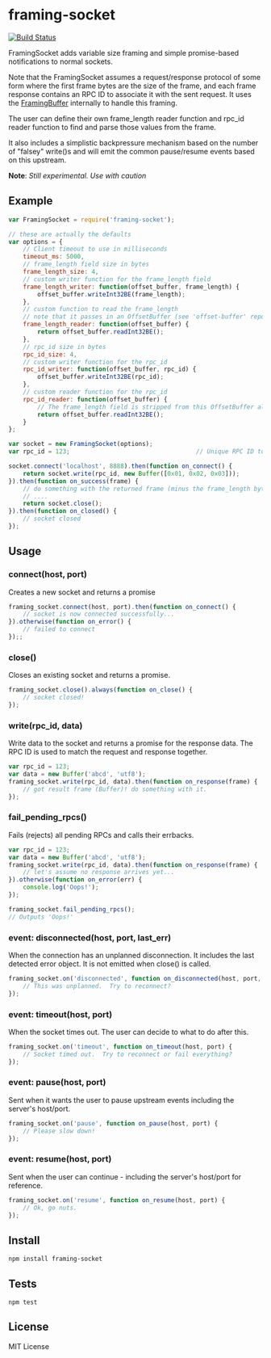 # framing-socket

[![Build Status](https://travis-ci.org/matanamir/framing-socket.png)](https://travis-ci.org/matanamir/framing-socket)

FramingSocket adds variable size framing and simple promise-based notifications to normal sockets.

Note that the FramingSocket assumes a request/response protocol of some form where the first frame bytes are the
size of the frame, and each frame response contains an RPC ID to associate it with the sent request.  It uses the
[FramingBuffer][1] internally to handle this framing.

The user can define their own frame_length reader function and rpc_id reader function to find and parse those
values from the frame.

It also includes a simplistic backpressure mechanism based on the number of "falsey" write()s and will emit the
common pause/resume events based on this upstream.

**Note**: *Still experimental. Use with caution*

## Example

```js
var FramingSocket = require('framing-socket');

// these are actually the defaults
var options = {
    // Client timeout to use in milliseconds
    timeout_ms: 5000,
    // frame_length field size in bytes
    frame_length_size: 4,
    // custom writer function for the frame_length field
    frame_length_writer: function(offset_buffer, frame_length) {
        offset_buffer.writeInt32BE(frame_length);
    },
    // custom function to read the frame_length
    // note that it passes in an OffsetBuffer (see 'offset-buffer' repo)
    frame_length_reader: function(offset_buffer) {
        return offset_buffer.readInt32BE();
    },
    // rpc_id size in bytes
    rpc_id_size: 4,
    // custom writer function for the rpc_id
    rpc_id_writer: function(offset_buffer, rpc_id) {
        offset_buffer.writeInt32BE(rpc_id);
    },
    // custom reader function for the rpc_id
    rpc_id_reader: function(offset_buffer) {
        // The frame_length field is stripped from this OffsetBuffer already
        return offset_buffer.readInt32BE();
    }
};

var socket = new FramingSocket(options);
var rpc_id = 123;                                   // Unique RPC ID to identify this request (unique to this connection)

socket.connect('localhost', 8888).then(function on_connect() {
    return socket.write(rpc_id, new Buffer([0x01, 0x02, 0x03]));
}).then(function on_success(frame) {
    // do something with the returned frame (minus the frame_length bytes)
    // ....
    return socket.close();
}).then(function on_closed() {
    // socket closed
});
```

## Usage

### connect(host, port)
Creates a new socket and returns a promise

```js
framing_socket.connect(host, port).then(function on_connect() {
    // socket is now connected successfully...
}).otherwise(function on_error() {
    // failed to connect
});;
```

### close()
Closes an existing socket and returns a promise.

```js
framing_socket.close().always(function on_close() {
    // socket closed!
});
```

### write(rpc_id, data)
Write data to the socket and returns a promise for the response data.
The RPC ID is used to match the request and response together.

```js
var rpc_id = 123;
var data = new Buffer('abcd', 'utf8');
framing_socket.write(rpc_id, data).then(function on_response(frame) {
    // got result frame (Buffer)! do something with it.
});
```

### fail_pending_rpcs()
Fails (rejects) all pending RPCs and calls their errbacks.

```js
var rpc_id = 123;
var data = new Buffer('abcd', 'utf8');
framing_socket.write(rpc_id, data).then(function on_response(frame) {
    // let's assume no response arrives yet...
}).otherwise(function on_error(err) {
    console.log('Oops!');
});

framing_socket.fail_pending_rpcs();
// Outputs 'Oops!'
```

### event: disconnected(host, port, last_err)
When the connection has an unplanned disconnection. It includes the last detected error object.
It is not emitted when close() is called.

```js
framing_socket.on('disconnected', function on_disconnected(host, port, last_err) {
    // This was unplanned.  Try to reconnect?
});
```

### event: timeout(host, port)
When the socket times out.  The user can decide to what to do after this.

```js
framing_socket.on('timeout', function on_timeout(host, port) {
    // Socket timed out.  Try to reconnect or fail everything?
});
```

### event: pause(host, port)
Sent when it wants the user to pause upstream events including the server's host/port.

```js
framing_socket.on('pause', function on_pause(host, port) {
    // Please slow down!
});
```

### event: resume(host, port)
Sent when the user can continue - including the server's host/port for reference.

```js
framing_socket.on('resume', function on_resume(host, port) {
    // Ok, go nuts.
});
```

## Install

```
npm install framing-socket
```

## Tests

```
npm test
```

## License

MIT License

[1]: https://github.com/matanamir/framing-buffer
